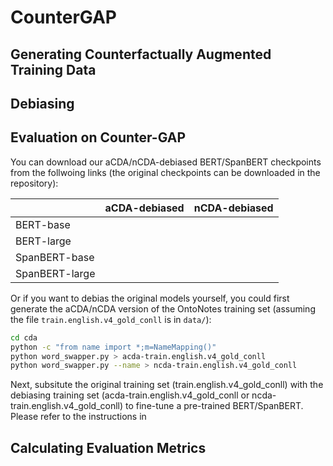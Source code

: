 # CounterGAP

## Generating Counterfactually Augmented Training Data

## Debiasing

## Evaluation on Counter-GAP
You can download our aCDA/nCDA-debiased BERT/SpanBERT checkpoints from the follwoing links (the original checkpoints can be downloaded in the repository):

|                | aCDA-debiased | nCDA-debiased |
| -------------  |:-------------:| -------------:|
| BERT-base      |               |               |
| BERT-large     |               |               |              
| SpanBERT-base  |               |               |
| SpanBERT-large |               |               |

Or if you want to debias the original models yourself, you could first generate the aCDA/nCDA version of the OntoNotes training set (assuming the file `train.english.v4_gold_conll` is in `data/`): 
```bash
cd cda
python -c "from name import *;m=NameMapping()"
python word_swapper.py > acda-train.english.v4_gold_conll
python word_swapper.py --name > ncda-train.english.v4_gold_conll
```
Next, subsitute the original training set (train.english.v4_gold_conll) with the debiasing training set (acda-train.english.v4_gold_conll or ncda-train.english.v4_gold_conll) to fine-tune a pre-trained BERT/SpanBERT. Please refer to the instructions in  
## Calculating Evaluation Metrics
